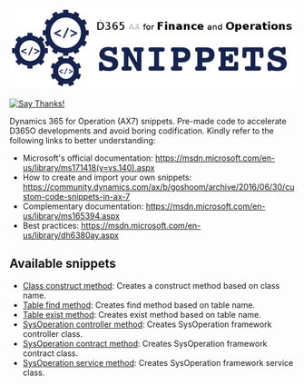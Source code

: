 ![D365O Add-in](https://github.com/anderson-joyle/D365O-Snippets/blob/master/D365O_snippets_logo.png)

[![Say Thanks!](https://img.shields.io/badge/Say%20Thanks-!-1EAEDB.svg)](https://saythanks.io/to/joyle)

Dynamics 365 for Operation (AX7) snippets. Pre-made code to accelerate D365O developments and avoid boring codification.
Kindly refer to the following links to better understanding:

* Microsoft's official documentation: https://msdn.microsoft.com/en-us/library/ms171418(v=vs.140).aspx
* How to create and import your own snippets: https://community.dynamics.com/ax/b/goshoom/archive/2016/06/30/custom-code-snippets-in-ax-7
* Complementary documentation: https://msdn.microsoft.com/en-us/library/ms165394.aspx
* Best practices: https://msdn.microsoft.com/en-us/library/dh6380ay.aspx

## Available snippets
* [Class construct method](https://github.com/anderson-joyle/D365O-Snippets/blob/master/Snippets/construct.snippet): Creates a construct method based on class name.
* [Table find method](https://github.com/anderson-joyle/D365O-Snippets/blob/master/Snippets/find.snippet): Creates find method based on table name.
* [Table exist method](https://github.com/anderson-joyle/D365O-Snippets/blob/master/Snippets/exist.snippet): Creates exist method based on table name.
* [SysOperation controller method](https://github.com/anderson-joyle/D365O-Snippets/blob/master/Snippets/sysoperationcontroller.snippet): Creates SysOperation framework controller class.
* [SysOperation contract method](https://github.com/anderson-joyle/D365O-Snippets/blob/master/Snippets/sysoperationcontract.snippet): Creates SysOperation framework contract class.
* [SysOperation service method](https://github.com/anderson-joyle/D365O-Snippets/blob/master/Snippets/sysoperationservice.snippet): Creates SysOperation framework service class.
